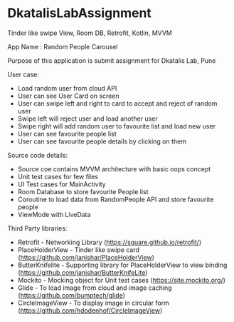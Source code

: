 # DkatalisLabAssignment
Tinder like swipe View, Room DB, Retrofit, Kotlin, MVVM

App Name : Random People Carousel

Purpose of this application is submit assignment for Dkatalis Lab, Pune

User case:
* Load random user from cloud API
* User can see User Card on screen
* User can swipe left and right to card to accept and reject of random user
* Swipe left will reject user and load another user
* Swipe right will add random user to favourite list and load new user
* User can see favourite people list
* User can see favourite people details by clicking on them

Source code details:
* Source coe contains MVVM architecture with basic oops concept
* Unit test cases for few files
* UI Test cases for MainActivity
* Room Database to store favourite People list
* Coroutine to load data from RandomPeople API and store favourite people
* ViewMode with LiveData

Third Party libraries:
* Retrofit - Networking Library (https://square.github.io/retrofit/)
* PlaceHolderView - Tinder like swipe card (https://github.com/janishar/PlaceHolderView)
* ButterKnifelite - Supporting library for PlaceHolderView to view binding (https://github.com/janishar/ButterKnifeLite)
* Mockito - Mocking object for Unit test cases (https://site.mockito.org/)
* Glide - To load image from cloud and image caching (https://github.com/bumptech/glide)
* CircleImageView - To display image in circular form (https://github.com/hdodenhof/CircleImageView)
